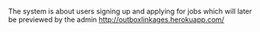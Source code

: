 The system is about users signing up and applying for jobs which will later be previewed by the admin http://outboxlinkages.herokuapp.com/
